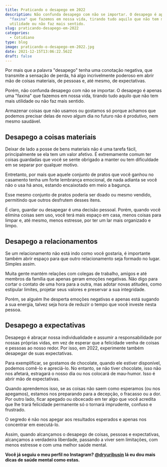 ```yaml
---
title: Praticando o desapego em 2022
description: Não confunda desapego com não se importar. O desapego é apenas uma
  "faxina" que fazemos em nossa vida, tirando tudo aquilo que não tem mais
  utilidade ou não faz mais sentido.
slug: praticando-desapego-em-2022
categories:
  - Cotidiano
type: blog
image: praticando-o-desapego-em-2022.jpg
date: 2021-12-15T13:06:22.562Z
draft: false
---
```










Por mais que a palavra "desapego" tenha uma conotação negativa, que transmite a sensação de perda, há algo incrivelmente poderoso em abrir mão de coisas materiais, de pessoas e, até mesmo, de expectativas.

Porém, não confunda desapego com não se importar. O desapego é apenas uma "faxina" que fazemos em nossa vida, tirando tudo aquilo que não tem mais utilidade ou não faz mais sentido.

Armazenar coisas que não usamos ou gostamos só porque achamos que podemos precisar delas de novo algum dia no futuro não é produtivo, nem mesmo saudável.

## Desapego a coisas materiais

Deixar de lado a posse de bens materiais não é uma tarefa fácil, principalmente se ela tem um valor afetivo. É extremamente comum ter coisas guardadas que você se sente obrigado a manter ou tem dificuldade em se separar por qualquer motivo.

Entretanto, por mais que aquele conjunto de pratos que você ganhou no casamento tenha um forte lembrança emocional, de nada adianta se você não o usa há anos, estando encaixotado em meio a bagunça.

Esse mesmo conjunto de pratos poderia ser doado ou mesmo vendido, permitindo que outros desfrutem desses itens.

É claro, guardar ou desapegar é uma decisão pessoal. Porém, quando você elimina coisas sem uso, você terá mais espaço em casa, menos coisas para limpar e, até mesmo, menos estresse, por ter um lar mais organizado e limpo.

## Desapego a relacionamentos

Se um relacionamento não está indo como você gostaria, é importante também abrir espaço para que outro relacionamento seja formado no lugar. Simples assim.

Muita gente mantém relações com colegas de trabalho, amigos e até membros da família que apenas geram emoções negativas. Não digo para cortar o contato de uma hora para a outra, mas adotar novas atitudes, como estipular limites, projetar seus valores e preservar a sua integridade.

Porém, se alguém lhe desperta emoções negativas e apenas está sugando a sua energia, talvez seja hora de reduzir o tempo que você investe nesta pessoa.

## Desapego a expectativas

Desapego é abraçar nossa individualidade e assumir a responsabilidade por nossas próprias vidas, em vez de esperar que a felicidade venha de coisas e pessoas ao nosso redor. Por isso, em 2022, experimente também desapegar de suas expectativas.

Para exemplificar, se gostamos de chocolate, quando ele estiver disponível, podemos comê-lo e apreciá-lo. No entanto, se não tiver chocolate, isso não nos afetará, estragará o nosso dia ou nos colocará de mau-humor. Isso é abrir mão de expectativas.

Quando aprendemos isso, se as coisas não saem como esperamos (ou nos apegamos), estamos nos preparando para a decepção, o fracasso ou a dor. Por outro lado, ficar apegado ou obcecado em ter algo que você acredita que lhe trará felicidade permanente só o tornará imprudente, confuso e frustrado.

O segredo é não nos apegar aos resultados esperados e apenas nos concentrar em executá-lo.

Assim, quando alcançamos o desapego de coisas, pessoas e expectativas, alcançamos a verdadeira liberdade, passando a viver sem limitações, com menos estresse e com uma melhor saúde mental.

**Você já seguiu o meu perfil no Instagram? [@dryuribusin](https://www.instagram.com/dryuribusin/) lá eu dou mais dicas de saúde mental como estas.**


